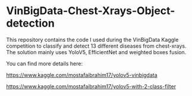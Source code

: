 # VinBigData-Chest-Xrays-Object-detection

This repository contains the code I used during the VinBigData  Kaggle competition to classify and detect 13 different diseases from chest-xrays. The solution mainly uses YoloV5, EfficientNet and weighted boxes fusion.

You can find more details here:

https://www.kaggle.com/mostafaibrahim17/yolov5-vinbigdata

https://www.kaggle.com/mostafaibrahim17/yolov5-with-2-class-filter


